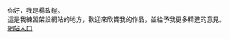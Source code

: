 你好，我是楊政鎧。<br>
這是我練習架設網站的地方，歡迎來欣賞我的作品，並給予我更多精進的意見。<br>
<a href="https://ckyang0516.github.io/ckyang/pages/selfintro.html" target="_blank">網站入口</a>
